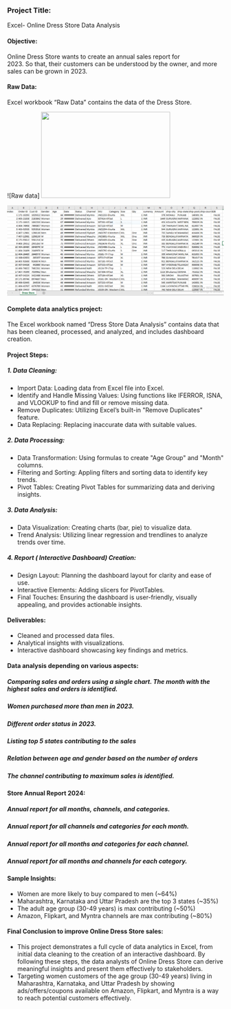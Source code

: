 ### Project Title:
Excel- Online Dress Store Data Analysis

#### Objective:
Online Dress Store wants to create an annual sales report for 2023. So that, their customers can be understood by the owner, and more sales can be grown in 2023.

#### Raw Data: 
Excel workbook “Raw Data” contains the data of the Dress Store.

![Raw data] <img src="path/to/img/raw.png" width="300" height="200">

![Raw data](img/raw.png)

#### Complete data analytics project:
The Excel workbook named “Dress Store Data Analysis” contains data that has been cleaned, processed, and analyzed, and includes dashboard creation.

#### Project Steps:

##### 1. Data Cleaning:
* Import Data: Loading data from Excel file into Excel.
* Identify and Handle Missing Values: Using functions like IFERROR, ISNA, and VLOOKUP to find and fill or remove missing data.
* Remove Duplicates: Utilizing Excel’s built-in "Remove Duplicates" feature.
* Data Replacing: Replacing inaccurate data with suitable values.

##### 2. Data Processing:
* Data Transformation: Using formulas to create "Age Group" and "Month" columns.
* Filtering and Sorting: Appling filters and sorting data to identify key trends.
* Pivot Tables: Creating Pivot Tables for summarizing data and deriving insights.

##### 3. Data Analysis:
* Data Visualization: Creating charts (bar, pie) to visualize data.
* Trend Analysis: Utilizing linear regression and trendlines to analyze trends over time.

##### 4. Report ( Interactive Dashboard) Creation:
* Design Layout: Planning the dashboard layout for clarity and ease of use.
* Interactive Elements: Adding slicers for PivotTables.
* Final Touches: Ensuring the dashboard is user-friendly, visually appealing, and provides actionable insights.

#### Deliverables:
* Cleaned and processed data files.
* Analytical insights with visualizations.
* Interactive dashboard showcasing key findings and metrics.

#### Data analysis depending on various aspects:
##### Comparing sales and orders using a single chart. The month with the highest sales and orders is identified.
##### Women purchased more than men in 2023.
##### Different order status in 2023.
##### Listing top 5 states contributing to the sales
##### Relation between age and gender based on the number of orders
##### The channel contributing to maximum sales is identified.

#### Store Annual Report 2024:
##### Annual report for all months, channels, and categories.
##### Annual report for all channels and categories for each month.
##### Annual report for all months and categories for each channel.
##### Annual report for all months and channels for each category.


#### Sample Insights:
* Women are more likely to buy compared to men (~64%)
* Maharashtra, Karnataka and Uttar Pradesh are the top 3 states (~35%) 
* The adult age group (30-49 years) is max contributing (~50%)
* Amazon, Flipkart, and Myntra channels are max contributing (~80%)
  

#### Final Conclusion to improve Online Dress Store sales:
* This project demonstrates a full cycle of data analytics in Excel, from initial data cleaning to the creation of an interactive dashboard. By following these steps, the data analysts of Online Dress Store can derive meaningful insights and present them effectively to stakeholders.
* Targeting women customers of the age group (30-49 years) living in Maharashtra, Karnataka, and Uttar Pradesh by showing ads/offers/coupons available on Amazon, Flipkart, and Myntra is a way to reach potential customers effectively.

